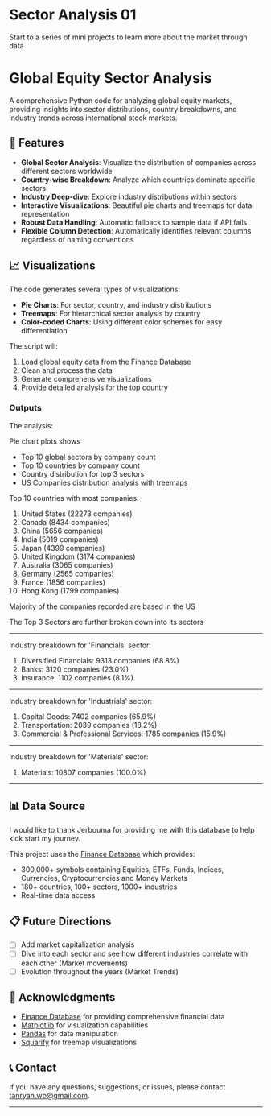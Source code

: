 # Sector Analysis 01
Start to a series of mini projects to learn more about the market through data
# Global Equity Sector Analysis

A comprehensive Python code for analyzing global equity markets, providing insights into sector distributions, country breakdowns, and industry trends across international stock markets.

## 🚀 Features

- **Global Sector Analysis**: Visualize the distribution of companies across different sectors worldwide
- **Country-wise Breakdown**: Analyze which countries dominate specific sectors
- **Industry Deep-dive**: Explore industry distributions within sectors
- **Interactive Visualizations**: Beautiful pie charts and treemaps for data representation
- **Robust Data Handling**: Automatic fallback to sample data if API fails
- **Flexible Column Detection**: Automatically identifies relevant columns regardless of naming conventions

## 📈 Visualizations

The code generates several types of visualizations:

- **Pie Charts**: For sector, country, and industry distributions
- **Treemaps**: For hierarchical sector analysis by country
- **Color-coded Charts**: Using different color schemes for easy differentiation

The script will:
1. Load global equity data from the Finance Database
2. Clean and process the data
3. Generate comprehensive visualizations
4. Provide detailed analysis for the top country

### Outputs

The analysis:

Pie chart plots shows 
- Top 10 global sectors by company count
- Top 10 countries by company count  
- Country distribution for top 3 sectors
- US Companies distribution analysis with treemaps
  
Top 10 countries with most companies:
1. United States (22273 companies)
2. Canada (8434 companies)
3. China (5656 companies)
4. India (5019 companies)
5. Japan (4399 companies)
6. United Kingdom (3174 companies)
7. Australia (3065 companies)
8. Germany (2565 companies)
9. France (1856 companies)
10. Hong Kong (1799 companies)

Majority of the companies recorded are based in the US

The Top 3 Sectors are further broken down into its sectors

--------------------------------------------------------------------------------

Industry breakdown for 'Financials' sector:
1. Diversified Financials: 9313 companies (68.8%)
2. Banks: 3120 companies (23.0%)
3. Insurance: 1102 companies (8.1%)

--------------------------------------------------------------------------------

Industry breakdown for 'Industrials' sector:
1. Capital Goods: 7402 companies (65.9%)
2. Transportation: 2039 companies (18.2%)
3. Commercial & Professional Services: 1785 companies (15.9%)

--------------------------------------------------------------------------------

Industry breakdown for 'Materials' sector:
1. Materials: 10807 companies (100.0%)

--------------------------------------------------------------------------------
    
## 📊 Data Source
I would like to thank Jerbouma for providing me with this database to help kick start my journey.

This project uses the [Finance Database](https://github.com/JerBouma/FinanceDatabase) which provides:
- 300,000+ symbols containing Equities, ETFs, Funds, Indices, Currencies, Cryptocurrencies and Money Markets
- 180+ countries, 100+ sectors, 1000+ industries
- Real-time data access

## 📋 Future Directions

- [ ] Add market capitalization analysis
- [ ] Dive into each sector and see how different industries correlate with each other (Market movements)
- [ ] Evolution throughout the years (Market Trends)

## 🙏 Acknowledgments

- [Finance Database](https://github.com/JerBouma/FinanceDatabase) for providing comprehensive financial data
- [Matplotlib](https://matplotlib.org/) for visualization capabilities
- [Pandas](https://pandas.pydata.org/) for data manipulation
- [Squarify](https://github.com/laserson/squarify) for treemap visualizations

## 📞 Contact

If you have any questions, suggestions, or issues, please contact tanryan.wb@gmail.com.

---
